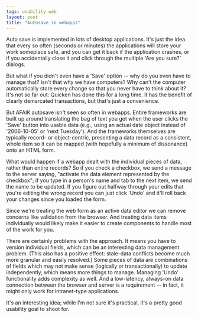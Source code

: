 ```yaml
---
tags: usability web
layout: post
title: "Autosave in webapps"
---
```




<p>Auto save is implemented in lots of desktop applications. It's just the idea that every so often (seconds or minutes) the applications will store your work someplace safe, and you can get it back if the application crashes, or if you accidentally close it and click through the multiple 'Are you sure?' dialogs.</p>

<p>But what if you didn't even have a 'Save' option -- why do you even have to manage that? Isn't that why we have computers? Why can't the computer automatically store every change so that you never have to think about it? It's not so far out: Quicken has done this for a long time. It has the benefit of clearly demarcated transactions, but that's just a convenience.</p>

<p>But AFAIK autosave isn't seen so often in webapps. Entire frameworks are built up around translating the bag of text you get when the user clicks the 'Save' button into usable data (e.g., using an actual date object instead of '2006-10-05' or 'next Tuesday'). And the frameworks themselves are typically record- or object-centric, presenting a data record as a consistent, whole item so it can be mapped (with hopefully a minimum of dissonance) onto an HTML form.</p>

<p>What would happen if a webapp dealt with the individual pieces of data, rather than entire records? So if you check a checkbox, we send a message to the server saying, "activate the data element represented by the checkbox"; if you type in a person's name and tab to the next item, we send the name to be updated. If you figure out halfway through your edits that you're editing the wrong record you can just click 'Undo' and it'll roll back your changes since you loaded the form.</p>

<p>Since we're treating the web form as an active data editor we can remove concerns like validation from the browser. And treating data items individually would likely make it easier to create components to handle most of the work for you.</p>

<p>There are certainly problems with the approach. It means you have to version individual fields, which can be an interesting data management problem. (This also has a positive effect: stale-data conflicts become much more granular and easily resolved.) Some pieces of data are combinations of fields which may not make sense (logically or transactionally) to update independently, which means more things to manage. Managing 'Undo' functionality adds complexity as well. And a low-latency, always-on data connection between the browser and server is a requirement -- in fact, it might only work for intranet-type applications.</p>

<p>It's an interesting idea; while I'm not sure it's practical, it's a pretty good usability goal to shoot for.</p>


